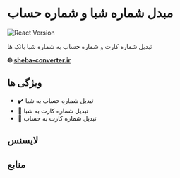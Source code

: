 # مبدل شماره شبا و شماره حساب
![React Version](https://img.shields.io/badge/react%20version-%3E=18-61CFDD.svg?&style=for-the-badge)

تبدیل شماره کارت و شماره حساب به شماره شبا بانک ها
> 
**🌐 [sheba-converter.ir](https://sheba-converter.ir/)**

## ویژگی ها

- ✔️ تبدیل شماره حساب به شبا
- 🚧 تبدیل شماره کارت به شبا
- 🚧 تبدیل شماره کارت به حساب

 ## لایسنس

## منابع
